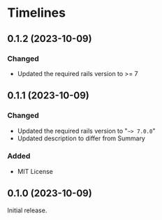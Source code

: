 # Timelines

## 0.1.2 (2023-10-09)
### Changed
- Updated the required rails version to >= 7
## 0.1.1 (2023-10-09)
### Changed
- Updated the required rails version to "`~> 7.0.0`"
- Updated description to differ from Summary

### Added
- MIT License
## 0.1.0 (2023-10-09)
Initial release.
